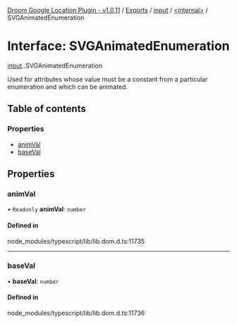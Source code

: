 [Droom Google Location Plugin - v1.0.11](../README.md) / [Exports](../modules.md) / [input](../modules/input.md) / [<internal\>](../modules/input._internal_.md) / SVGAnimatedEnumeration

# Interface: SVGAnimatedEnumeration

[input](../modules/input.md).[<internal>](../modules/input._internal_.md).SVGAnimatedEnumeration

Used for attributes whose value must be a constant from a particular enumeration and which can be animated.

## Table of contents

### Properties

- [animVal](input._internal_.SVGAnimatedEnumeration.md#animval)
- [baseVal](input._internal_.SVGAnimatedEnumeration.md#baseval)

## Properties

### animVal

• `Readonly` **animVal**: `number`

#### Defined in

node_modules/typescript/lib/lib.dom.d.ts:11735

___

### baseVal

• **baseVal**: `number`

#### Defined in

node_modules/typescript/lib/lib.dom.d.ts:11736
